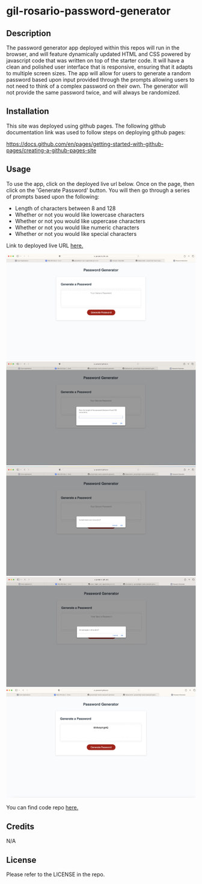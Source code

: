 # gil-rosario-password-generator
## Description

The password generator app deployed within this repos will run in the browser, and will feature dynamically updated HTML and CSS powered by javascript code that was written on top of the starter code. It will have a clean and polished user interface that is responsive, ensuring that it adapts to multiple screen sizes. The app will allow for users to generate a random password based upon input provided through the prompts allowing users to not need to think of a complex password on their own. The generator will not provide the same password twice, and will always be randomized. 


## Installation

This site was deployed using github pages. 
The following github documentation link was used to follow steps on deploying github pages: 

https://docs.github.com/en/pages/getting-started-with-github-pages/creating-a-github-pages-site

## Usage

To use the app, click on the deployed live url below. Once on the page, then click on the 'Generate Password' button. 
You will then go through a series of prompts based upon the following: 

 -  Length of characters between 8 and 128 
 -  Whether or not you would like lowercase characters
 -  Whether or not you would like uppercase characters
 -  Whether or not you would like numeric characters
 -  Whether or not you would like special characters

Link to deployed live URL [here.](https://grosario1.github.io/gil-rosario-password-generator/)

![Alt text]("../../assets/password-gen-main-page.jpg)
![Alt tect]("../../assets/password-gen-character-length-prompt.jpg)
![Alt tect]("../../assets/password-gen-special-chara-prompt.jpg)
![Alt tect]("../../assets/password-gen-special-chara-prompt2.jpg)
![Alt tect]("../../assets/generated-password.jpg)

You can find code repo [here.](https://github.com/grosario1/gil-rosario-password-generator)

## Credits

N/A

## License

Please refer to the LICENSE in the repo.
